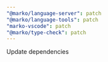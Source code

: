 ```yaml
---
"@marko/language-server": patch
"@marko/language-tools": patch
"marko-vscode": patch
"@marko/type-check": patch
---
```


Update dependencies

